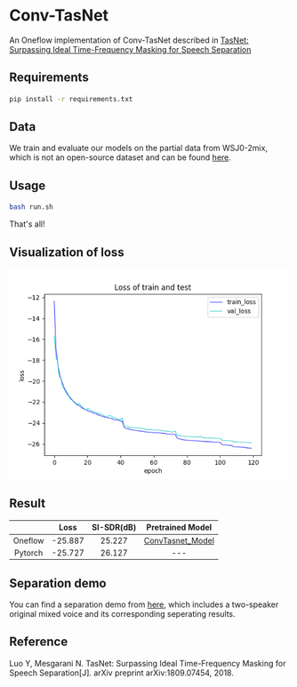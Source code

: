 # Conv-TasNet

An Oneflow implementation of Conv-TasNet described in [TasNet: Surpassing Ideal Time-Frequency Masking for Speech Separation](https://arxiv.org/abs/1809.07454)


## Requirements

```bash
pip install -r requirements.txt
```

## Data
We train and evaluate our models on the partial data from WSJ0-2mix, which is not an open-source dataset and can be found [here](https://catalog.ldc.upenn.edu/LDC93S6A).


## Usage
```bash
bash run.sh
```
That's all!

## Visualization of loss

![loss](conv_tasnet_loss.png) 

## Result

  |         | Loss |SI-SDR(dB)|Pretrained Model |
  | :---: | :---: |  :---: | :---: |
  |   Oneflow   | -25.887|25.227|[ConvTasnet_Model](https://oneflow-public.oss-cn-beijing.aliyuncs.com/model_zoo/audio/final.pth.tar.zip)|
  |   Pytorch   | -25.727|26.127 |--- |

 
## Separation demo
You can find a separation demo from [here](https://oneflow-public.oss-cn-beijing.aliyuncs.com/model_zoo/audio/Conv-Tasnet_demo), which includes a two-speaker original mixed voice and its corresponding seperating results.



## Reference

Luo Y, Mesgarani N. TasNet: Surpassing Ideal Time-Frequency Masking for Speech Separation[J]. arXiv preprint arXiv:1809.07454, 2018.
